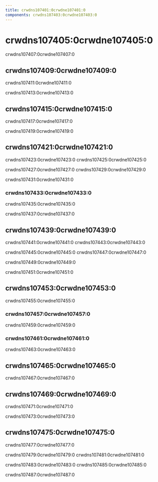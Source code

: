```yaml
---
title: crwdns107401:0crwdne107401:0
components: crwdns107403:0crwdne107403:0
---
```


# crwdns107405:0crwdne107405:0

<p class="description">crwdns107407:0crwdne107407:0</p>

## crwdns107409:0crwdne107409:0

crwdns107411:0crwdne107411:0

crwdns107413:0crwdne107413:0

## crwdns107415:0crwdne107415:0

crwdns107417:0crwdne107417:0

crwdns107419:0crwdne107419:0

## crwdns107421:0crwdne107421:0

crwdns107423:0crwdne107423:0 crwdns107425:0crwdne107425:0

crwdns107427:0crwdne107427:0 crwdns107429:0crwdne107429:0

crwdns107431:0crwdne107431:0

### crwdns107433:0crwdne107433:0

crwdns107435:0crwdne107435:0

crwdns107437:0crwdne107437:0

## crwdns107439:0crwdne107439:0

crwdns107441:0crwdne107441:0 crwdns107443:0crwdne107443:0

crwdns107445:0crwdne107445:0 crwdns107447:0crwdne107447:0

crwdns107449:0crwdne107449:0

crwdns107451:0crwdne107451:0

## crwdns107453:0crwdne107453:0

crwdns107455:0crwdne107455:0

### crwdns107457:0crwdne107457:0

crwdns107459:0crwdne107459:0

### crwdns107461:0crwdne107461:0

crwdns107463:0crwdne107463:0

## crwdns107465:0crwdne107465:0

crwdns107467:0crwdne107467:0

## crwdns107469:0crwdne107469:0

crwdns107471:0crwdne107471:0

crwdns107473:0crwdne107473:0

## crwdns107475:0crwdne107475:0

crwdns107477:0crwdne107477:0

crwdns107479:0crwdne107479:0 crwdns107481:0crwdne107481:0

crwdns107483:0crwdne107483:0 crwdns107485:0crwdne107485:0

crwdns107487:0crwdne107487:0
